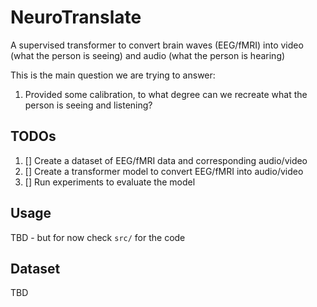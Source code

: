 # NeuroTranslate

A supervised transformer to convert brain waves (EEG/fMRI) into video (what the person is seeing) and audio (what the person is hearing)

This is the main question we are trying to answer:

1. Provided some calibration, to what degree can we recreate what the person is seeing and listening?

## TODOs

1. [] Create a dataset of EEG/fMRI data and corresponding audio/video
2. [] Create a transformer model to convert EEG/fMRI into audio/video
3. [] Run experiments to evaluate the model

## Usage

TBD - but for now check `src/` for the code

## Dataset

TBD

